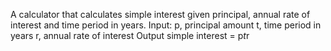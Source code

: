 A calculator that calculates simple interest given principal, annual rate of interest and time period in years.
<break>
Input:
   p, principal amount
   t, time period in years
   r, annual rate of interest
Output
   simple interest = p*t*r
